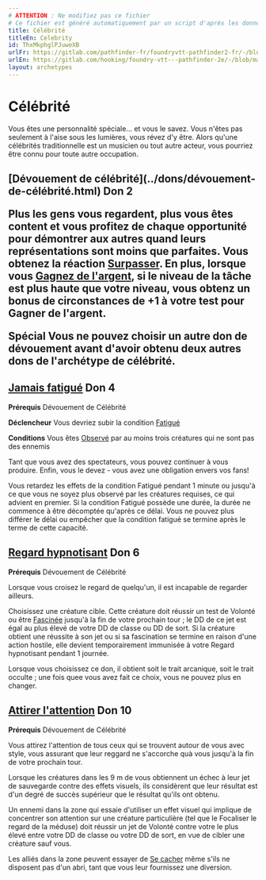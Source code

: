 ```yaml
---
# ATTENTION : Ne modifiez pas ce fichier
# Ce fichier est généré automatiquement par un script d'après les données du module Foundry VTT officiel et de sa traduction
title: Célébrité
titleEn: Celebrity
id: ThxMkphglPJuweXB
urlFr: https://gitlab.com/pathfinder-fr/foundryvtt-pathfinder2-fr/-/blob/master/data/archetypes/ThxMkphglPJuweXB.htm
urlEn: https://gitlab.com/hooking/foundry-vtt---pathfinder-2e/-/blob/master/packs/data/archetypes.db/celebrity.json
layout: archetypes
---
```

# Célébrité

Vous êtes une personnalité spéciale... et vous le savez. Vous n'êtes pas seulement à l'aise sous les lumières, vous révez d'y être. Alors qu'une célébrités traditionnelle est un musicien ou tout autre acteur, vous pourriez être connu pour toute autre occupation.

<h2 style="text-align: left;">[Dévouement de célébrité](../dons/dévouement-de-célébrité.html) Don 2

Plus les gens vous regardent, plus vous êtes content et vous profitez de chaque opportunité pour démontrer aux autres quand leurs représentations sont moins que parfaites. Vous obtenez la réaction [Surpasser](../actions/surpasser.html). En plus, lorsque vous [Gagnez de l'argent](../actions/gagner-de-l-argent.html), si le niveau de la tâche est plus haute que votre niveau, vous obtenz un bonus de circonstances de +1 à votre test pour Gagner de l'argent.

**Spécial** Vous ne pouvez choisir un autre don de dévouement avant d'avoir obtenu deux autres dons de l'archétype de célébrité.

## [Jamais fatigué](../dons/jamais-fatigué.html) Don 4

**Prérequis** Dévouement de Célébrité

**Déclencheur** Vous devriez subir la condition [Fatigué](../conditions/fatigué.html)

**Conditions** Vous êtes [Observé](../conditions/observé.html) par au moins trois créatures qui ne sont pas des ennemis

Tant que vous avez des spectateurs, vous pouvez continuer à vous produire. Enfin, vous le devez - vous avez une obligation envers vos fans!

Vous retardez les effets de la condition Fatigué pendant 1 minute ou jusqu'à ce que vous ne soyez plus observé par les créatures requises, ce qui advient en premier. Si la condition Fatigué possède une durée, la durée ne commence à être décomptée qu'après ce délai. Vous ne pouvez plus différer le délai ou empêcher que la condition fatigué se termine après le terme de cette capacité.

## [Regard hypnotisant](../dons/regard-hypnotisant.html) Don 6

**Prérequis** Dévouement de Célébrité

Lorsque vous croisez le regard de quelqu'un, il est incapable de regarder ailleurs.

Choisissez une créature cible. Cette créature doit réussir un test de Volonté ou être [Fascinée](../conditions/fasciné.html) jusqu'à la fin de votre prochain tour ; le DD de ce jet est égal au plus élevé de votre DD de classe ou DD de sort. Si la créature obtient une réussite à son jet ou si sa fascination se termine en raison d'une action hostile, elle devient temporairement immunisée à votre Regard hypnotisant pendant 1 journée.

Lorsque vous choisissez ce don, il obtient soit le trait arcanique, soit le trait occulte ; une fois quee vous avez fait ce choix, vous ne pouvez plus en changer.

## [Attirer l'attention](../dons/attirer-l-attention.html) Don 10

**Prérequis** Dévouement de Célébrité

Vous attirez l'attention de tous ceux qui se trouvent autour de vous avec style, vous assurant que leur reggard ne s'accorche quà vous jusqu'à la fin de votre prochain tour.

Lorsque les créatures dans les 9 m de vous obtiennent un échec à leur jet de sauvegarde contre des effets visuels, ils considèrent que leur résultat est d'un degré de succès supérieur que le résultat qu'ils ont obtenu.

Un ennemi dans la zone qui essaie d'utiliser un effet visuel qui implique de concentrer son attention sur une créature particulière (tel que le Focaliser le regard de la méduse) doit réussir un jet de Volonté contre votre le plus élevé entre votre DD de classe ou votre DD de sort, en vue de cibler une créature sauf vous.

Les alliés dans la zone peuvent essayer de [Se cacher](../actions/se-cacher.html) même s'ils ne disposent pas d'un abri, tant que vous leur fournissez une diversion.
